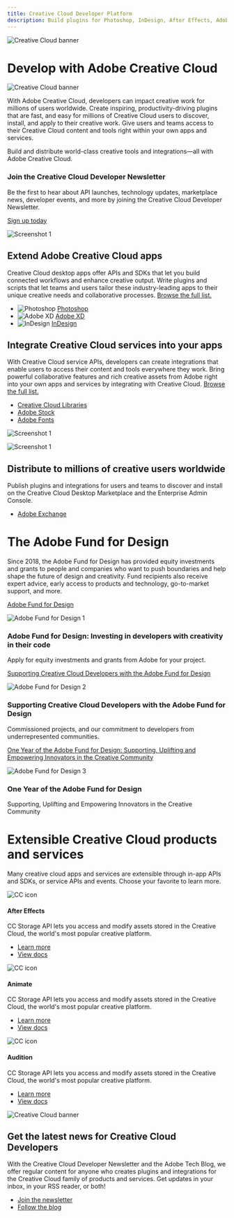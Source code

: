 ```yaml
---
title: Creative Cloud Developer Platform
description: Build plugins for Photoshop, InDesign, After Effects, Adobe XD and more. Integrate service APIs like Creative Cloud Libraries, Adobe Fonts and Adobe Stock.
---
```


<Hero slots="image, heading, icon, text1, text2" variant="halfwidth" />

![Creative Cloud banner](images/cc-hero.png)

# Develop with Adobe Creative Cloud

![Creative Cloud banner](images/cc-icon.png)

With Adobe Creative Cloud, developers can impact creative work for millions of users worldwide. Create inspiring, productivity-driving plugins that are fast, and easy for millions of Creative Cloud users to discover, install, and apply to their creative work. Give users and teams access to their Creative Cloud content and tools right within your own apps and services. 

Build and distribute world-class creative tools and integrations—all with Adobe Creative Cloud.

<AnnouncementBlock slots="heading, text, button" />

### Join the Creative Cloud Developer Newsletter

Be the first to hear about API launches, technology updates, marketplace news, developer events, and more by joining the Creative Cloud Developer Newsletter.

[Sign up today](http://adobe.ly/devnews)

<TextBlock slots="image, heading, text1, links" />

![Screenshot 1](images/intro1.png)

## Extend Adobe Creative Cloud apps

Creative Cloud desktop apps offer APIs and SDKs that let you build connected workflows and enhance creative output. Write plugins and scripts that let teams and users tailor these industry-leading apps to their unique creative needs and collaborative processes. [Browse the full list.](#api-list)

- ![Photoshop](images/icons/ps-icon.png) [Photoshop](photoshop)
- ![Adobe XD](images/icons/xd-icon.png) [Adobe XD](xd)
- ![InDesign](images/icons/id-icon.png) [InDesign](https://www.adobe.io/apis/creativecloud/indesign.html)

<TextBlock slots="heading, text1, links, image" />

## Integrate Creative Cloud services into your apps

With Creative Cloud service APIs, developers can create integrations that enable users to access their content and tools everywhere they work. Bring powerful collaborative features and rich creative assets from Adobe right into your own apps and services by integrating with Creative Cloud. [Browse the full list.](#api-list)

- [Creative Cloud Libraries](libraries)
- [Adobe Stock](https://www.adobe.io/apis/creativecloud/stock.html)
- [Adobe Fonts](fonts)

![Screenshot 1](images/intro1.png)

<TextBlock slots="image, heading, text1, links" />

![Screenshot 1](images/cc-desktop-marketplace-1.png)

## Distribute to millions of creative users worldwide

Publish plugins and integrations for users and teams to discover and install on the Creative Cloud Desktop Marketplace and the Enterprise Admin Console.

- [Adobe Exchange](https://exchange.adobe.com/creativecloud.html)

<TitleBlock slots="heading, text" theme="light" />

# The Adobe Fund for Design

Since 2018, the Adobe Fund for Design has provided equity investments and grants to people and companies who want to push boundaries and help shape the future of design and creativity. Fund recipients also receive expert advice, early access to products and technology, go-to-market support, and more.

<ResourceCard slots="link, image, heading, text" width="50%" variant="vertical" />

[Adobe Fund for Design](https://www.adobe.com/products/xd/adobe-fund.html)

![Adobe Fund for Design 1](images/adobe-fund-for-design-1.jpeg)

### Adobe Fund for Design: Investing in developers with creativity in their code

Apply for equity investments and grants from Adobe for your project.

<ResourceCard slots="link, image, heading, text" width="50%" />

[Supporting Creative Cloud Developers with the Adobe Fund for Design](https://blog.adobe.com/en/publish/2020/06/15/adobe-fund-for-design-creative-cloud-developers.html#gs.iaz41v)

![Adobe Fund for Design 2](images/adobe-fund-for-design-2.jpeg)

### Supporting Creative Cloud Developers with the Adobe Fund for Design

Commissioned projects, and our commitment to developers from underrepresented communities.

<ResourceCard slots="link, image, heading, text" width="50%" />

[One Year of the Adobe Fund for Design: Supporting, Uplifting and Empowering Innovators in the Creative Community](https://blog.adobe.com/en/publish/2019/09/10/fund-for-design-new-design-tools.html#gs.iaz41y)

![Adobe Fund for Design 3](images/adobe-fund-for-design-3.jpeg)

### One Year of the Adobe Fund for Design

Supporting, Uplifting and Empowering Innovators in the Creative Community

<!-- Product cards -->
<div id="api-list"></div>
<TitleBlock slots="heading, text" theme="light" />

# Extensible Creative Cloud products and services

Many creative cloud apps and services are extensible through in-app APIs and SDKs, or service APIs and events. Choose your favorite to learn more.

<ProductCard slots="icon, heading, text, buttons" theme="light" width="33%" />

![CC icon](images/cc-icon.png)

#### After Effects

CC Storage API lets you access and modify assets stored in the Creative Cloud, the world's most popular creative platform.

- [Learn more](https://adobe.io)
- [View docs](https://adobe.io)

<ProductCard slots="icon, heading, text, buttons" theme="light" width="33%" />

![CC icon](images/cc-icon.png)

#### Animate

CC Storage API lets you access and modify assets stored in the Creative Cloud, the world's most popular creative platform.

- [Learn more](https://adobe.io)
- [View docs](https://adobe.io)

<ProductCard slots="icon, heading, text, buttons" theme="light" width="33%" />

![CC icon](images/cc-icon.png)

#### Audition

CC Storage API lets you access and modify assets stored in the Creative Cloud, the world's most popular creative platform.

- [Learn more](https://adobe.io)
- [View docs](https://adobe.io)

<!-- Summary block -->

<SummaryBlock slots="image, heading, text, buttons" background="rgb(246, 16, 27)" />

![Creative Cloud banner](images/cc-banner.png)

## Get the latest news for Creative Cloud Developers

With the Creative Cloud Developer Newsletter and the Adobe Tech Blog, we offer regular content for anyone who creates plugins and integrations for the Creative Cloud family of products and services. Get updates in your inbox, in your RSS reader, or both!

- [Join the newsletter](http://adobe.ly/devnews)
- [Follow the blog](https://medium.com/adobetech)
